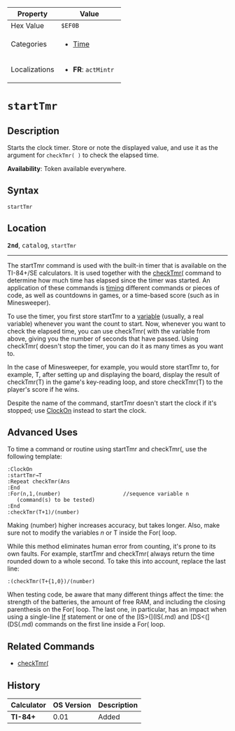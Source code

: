 | Property      | Value |
|---------------|-------|
| Hex Value     | `$EF0B`|
| Categories    | <ul><li>[Time](<../categories/Time.md>)</li></ul> |
| Localizations | <ul><li><b>FR</b>: `actMintr `</li></ul> |

# `startTmr`

## Description
Starts the clock timer. Store or note the displayed value, and use it as the argument for `checkTmr( )` to check the elapsed time.


<b>Availability</b>: Token available everywhere.

## Syntax
`startTmr`

## Location
<tt><kbd><b>2nd</b></kbd></tt>, <kbd>catalog</kbd>, `startTmr`
<hr>

The startTmr command is used with the built-in timer that is available on the TI-84+/SE calculators. It is used together with the [checkTmr(](checkTmr\(.md) command to determine how much time has elapsed since the timer was started. An application of these commands is [timing](timings) different commands or pieces of code, as well as countdowns in games, or a time-based score (such as in Minesweeper).

To use the timer, you first store startTmr to a [variable](variables) (usually, a real variable) whenever you want the count to start. Now, whenever you want to check the elapsed time, you can use checkTmr( with the variable from above, giving you the number of seconds that have passed. Using checkTmr( doesn't stop the timer, you can do it as many times as you want to.

In the case of Minesweeper, for example, you would store startTmr to, for example, T, after setting up and displaying the board, display the result of checkTmr(T) in the game's key-reading loop, and store checkTmr(T) to the player's score if he wins.

Despite the name of the command, startTmr doesn't start the clock if it's stopped; use [ClockOn](ClockOn.md) instead to start the clock.

## Advanced Uses

To time a command or routine using startTmr and checkTmr(, use the following template:

```ti-basic
:ClockOn
:startTmr→T
:Repeat checkTmr(Ans
:End
:For(n,1,(number)                    //sequence variable n
   (command(s) to be tested)
:End
:checkTmr(T+1)/(number)
```

Making (number) higher increases accuracy, but takes longer. Also, make sure not to modify the variables _n_ or T inside the For( loop.

While this method eliminates human error from counting, it's prone to its own faults. For example, startTmr and checkTmr( always return the time rounded down to a whole second. To take this into account, replace the last line:

```ti-basic
:(checkTmr(T+{1,0})/(number)
```

When testing code, be aware that many different things affect the time: the strength of the batteries, the amount of free RAM, and including the closing parenthesis on the For( loop. The last one, in particular, has an impact when using a single-line [If](If.md) statement or one of the [IS>(](IS(.md) and [DS<(](DS(.md) commands on the first line inside a For( loop.

## Related Commands

*   [checkTmr(](checkTmr\(.md)

## History
| Calculator | OS Version | Description |
|------------|------------|-------------|
| <b>TI-84+</b> | 0.01 | Added |


